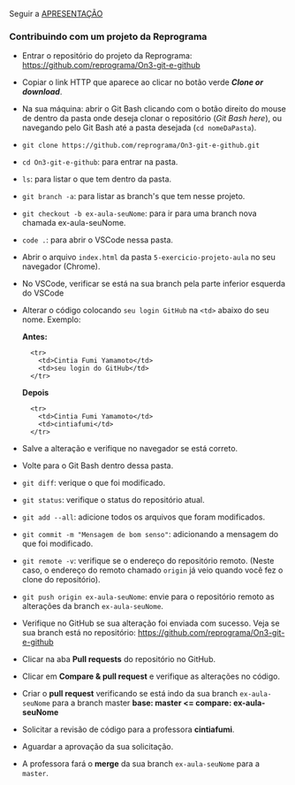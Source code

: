 Seguir a <a href="https://docs.google.com/presentation/d/19pGo9F7-0Nh68SOtI3jMsQSb4CG-rJ2yR-2YSChcJb0/edit?usp=sharing" target="_blank">APRESENTAÇÃO</a>

### Contribuindo com um projeto da Reprograma
- Entrar o repositório do projeto da Reprograma: https://github.com/reprograma/On3-git-e-github
- Copiar o link HTTP que aparece ao clicar no botão verde ***Clone or download***.
- Na sua máquina: abrir o Git Bash clicando com o botão direito do mouse de dentro da pasta onde deseja clonar o repositório (*Git Bash here*), ou navegando pelo Git Bash até a pasta desejada (`cd nomeDaPasta`).
- `git clone https://github.com/reprograma/On3-git-e-github.git`
- `cd On3-git-e-github`: para entrar na pasta.
- `ls`: para listar o que tem dentro da pasta.
- `git branch -a`: para listar as branch's que tem nesse projeto.
- `git checkout -b ex-aula-seuNome`: para ir para uma branch nova chamada ex-aula-seuNome.
- `code .`: para abrir o VSCode nessa pasta.
- Abrir o arquivo `index.html` da pasta `5-exercicio-projeto-aula` no seu navegador (Chrome).
- No VSCode, verificar se está na sua branch pela parte inferior esquerda do VSCode
- Alterar o código colocando `seu login GitHub` na `<td>` abaixo do seu nome.
  Exemplo:

  **Antes:**
    ```
      <tr>
        <td>Cintia Fumi Yamamoto</td>
        <td>seu login do GitHub</td>
      </tr>
    ```

  **Depois**
    ```
      <tr>
        <td>Cintia Fumi Yamamoto</td>
        <td>cintiafumi</td>
      </tr>
    ```
- Salve a alteração e verifique no navegador se está correto.
- Volte para o Git Bash dentro dessa pasta.
- `git diff`: verique o que foi modificado.
- `git status`: verifique o status do repositório atual.
- `git add --all`: adicione todos os arquivos que foram modificados.
- `git commit -m "Mensagem de bom senso"`: adicionando a mensagem do que foi modificado.
- `git remote -v`: verifique se o endereço do repositório remoto. (Neste caso, o endereço do remoto chamado `origin` já veio quando você fez o clone do repositório).
- `git push origin ex-aula-seuNome`: envie para o repositório remoto as alterações da branch `ex-aula-seuNome`.
- Verifique no GitHub se sua alteração foi enviada com sucesso. Veja se sua branch está no repositório: https://github.com/reprograma/On3-git-e-github
- Clicar na aba **Pull requests** do repositório no GitHub.
- Clicar em **Compare & pull request** e verifique as alterações no código.
- Criar o **pull request** verificando se está indo da sua branch `ex-aula-seuNome` para a branch master
  **base: master <= compare: ex-aula-seuNome**
- Solicitar a revisão de código para a professora **cintiafumi**.
- Aguardar a aprovação da sua solicitação.
- A professora fará o **merge** da sua branch `ex-aula-seuNome` para a `master`.